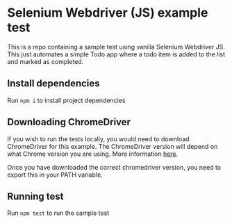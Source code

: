 # Selenium Webdriver (JS) example test

This is a repo containing a sample test using vanilla Selenium Webdriver JS. This just automates a simple Todo app where a todo item is added to the list and marked as completed.

## Install dependencies

Run `npm i` to install project dependencies

## Downloading ChromeDriver

If you wish to run the tests locally, you would need to download ChromeDriver for this example. The ChromeDriver version will depend on what Chrome version you are using. More information [here](https://sites.google.com/a/chromium.org/chromedriver/downloads).

Once you have downloaded the correct chromedriver version, you need to export this in your PATH variable.

## Running test

Run `npm test` to run the sample test
